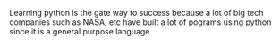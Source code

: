 Learning python is the gate way to success because
a lot of big tech companies such as NASA, etc have built a lot of pograms using python since it is a general purpose language